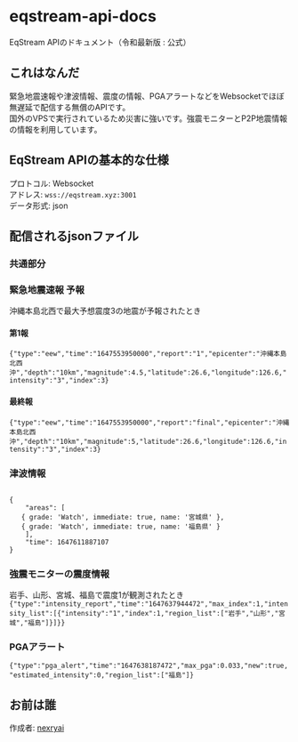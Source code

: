 # eqstream-api-docs
EqStream APIのドキュメント（令和最新版 : 公式）

## これはなんだ
緊急地震速報や津波情報、震度の情報、PGAアラートなどをWebsocketでほぼ無遅延で配信する無償のAPIです。<br>
国外のVPSで実行されているため災害に強いです。強震モニターとP2P地震情報の情報を利用しています。

## EqStream APIの基本的な仕様
プロトコル: Websocket <br>
アドレス: `wss://eqstream.xyz:3001` <br>
データ形式: json

## 配信されるjsonファイル

### 共通部分



### 緊急地震速報 予報
沖縄本島北西で最大予想震度3の地震が予報されたとき

#### 第1報
`{"type":"eew","time":"1647553950000","report":"1","epicenter":"沖縄本島北西沖","depth":"10km","magnitude":4.5,"latitude":26.6,"longitude":126.6,"intensity":"3","index":3}`

#### 最終報
`{"type":"eew","time":"1647553950000","report":"final","epicenter":"沖縄本島北西沖","depth":"10km","magnitude":5,"latitude":26.6,"longitude":126.6,"intensity":"3","index":3}`

### 津波情報
```

{
	"areas": [
   { grade: 'Watch', immediate: true, name: '宮城県' },
   { grade: 'Watch', immediate: true, name: '福島県' }
	],
	"time": 1647611887107
}

```

### 強震モニターの震度情報
岩手、山形、宮城、福島で震度1が観測されたとき <br>
`{"type":"intensity_report","time":"1647637944472","max_index":1,"intensity_list":[{"intensity":"1","index":1,"region_list":["岩手","山形","宮城","福島"]}]}}`

### PGAアラート
`{"type":"pga_alert","time":"1647638187472","max_pga":0.033,"new":true,"estimated_intensity":0,"region_list":["福島"]}`

## お前は誰
作成者: [nexryai](https://twitter.com/nexryai)
